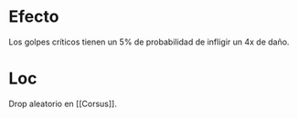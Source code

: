 # Efecto
Los golpes críticos tienen un 5% de probabilidad de infligir un 4x de daño.
# Loc
Drop aleatorio en [[Corsus]].